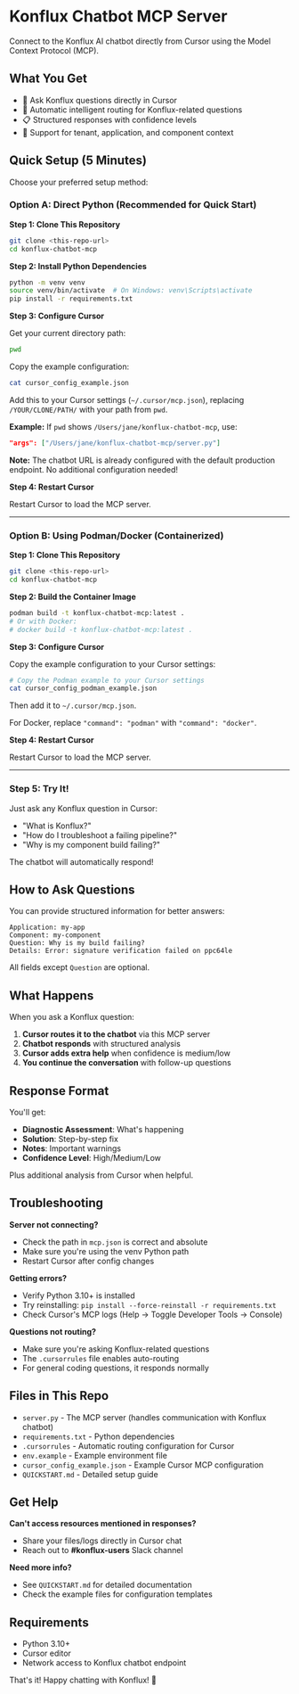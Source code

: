 # Konflux Chatbot MCP Server

Connect to the Konflux AI chatbot directly from Cursor using the Model Context Protocol (MCP).

## What You Get

- 🤖 Ask Konflux questions directly in Cursor
- 🔄 Automatic intelligent routing for Konflux-related questions
- 📋 Structured responses with confidence levels
- 🎯 Support for tenant, application, and component context

## Quick Setup (5 Minutes)

Choose your preferred setup method:

### Option A: Direct Python (Recommended for Quick Start)

**Step 1: Clone This Repository**

```bash
git clone <this-repo-url>
cd konflux-chatbot-mcp
```

**Step 2: Install Python Dependencies**

```bash
python -m venv venv
source venv/bin/activate  # On Windows: venv\Scripts\activate
pip install -r requirements.txt
```

**Step 3: Configure Cursor**

Get your current directory path:
```bash
pwd
```

Copy the example configuration:
```bash
cat cursor_config_example.json
```

Add this to your Cursor settings (`~/.cursor/mcp.json`), replacing `/YOUR/CLONE/PATH/` with your path from `pwd`.

**Example:** If `pwd` shows `/Users/jane/konflux-chatbot-mcp`, use:
```json
"args": ["/Users/jane/konflux-chatbot-mcp/server.py"]
```

**Note:** The chatbot URL is already configured with the default production endpoint. No additional configuration needed!

**Step 4: Restart Cursor**

Restart Cursor to load the MCP server.

---

### Option B: Using Podman/Docker (Containerized)

**Step 1: Clone This Repository**

```bash
git clone <this-repo-url>
cd konflux-chatbot-mcp
```

**Step 2: Build the Container Image**

```bash
podman build -t konflux-chatbot-mcp:latest .
# Or with Docker:
# docker build -t konflux-chatbot-mcp:latest .
```

**Step 3: Configure Cursor**

Copy the example configuration to your Cursor settings:

```bash
# Copy the Podman example to your Cursor settings
cat cursor_config_podman_example.json
```

Then add it to `~/.cursor/mcp.json`.

For Docker, replace `"command": "podman"` with `"command": "docker"`.

**Step 4: Restart Cursor**

Restart Cursor to load the MCP server.

---

### Step 5: Try It!

Just ask any Konflux question in Cursor:
- "What is Konflux?"
- "How do I troubleshoot a failing pipeline?"
- "Why is my component build failing?"

The chatbot will automatically respond!

## How to Ask Questions

You can provide structured information for better answers:

```
Application: my-app
Component: my-component
Question: Why is my build failing?
Details: Error: signature verification failed on ppc64le
```

All fields except `Question` are optional.

## What Happens

When you ask a Konflux question:

1. **Cursor routes it to the chatbot** via this MCP server
2. **Chatbot responds** with structured analysis
3. **Cursor adds extra help** when confidence is medium/low
4. **You continue the conversation** with follow-up questions

## Response Format

You'll get:

- **Diagnostic Assessment**: What's happening
- **Solution**: Step-by-step fix
- **Notes**: Important warnings
- **Confidence Level**: High/Medium/Low

Plus additional analysis from Cursor when helpful.

## Troubleshooting

**Server not connecting?**
- Check the path in `mcp.json` is correct and absolute
- Make sure you're using the venv Python path
- Restart Cursor after config changes

**Getting errors?**
- Verify Python 3.10+ is installed
- Try reinstalling: `pip install --force-reinstall -r requirements.txt`
- Check Cursor's MCP logs (Help → Toggle Developer Tools → Console)

**Questions not routing?**
- Make sure you're asking Konflux-related questions
- The `.cursorrules` file enables auto-routing
- For general coding questions, it responds normally

## Files in This Repo

- `server.py` - The MCP server (handles communication with Konflux chatbot)
- `requirements.txt` - Python dependencies
- `.cursorrules` - Automatic routing configuration for Cursor
- `env.example` - Example environment file
- `cursor_config_example.json` - Example Cursor MCP configuration
- `QUICKSTART.md` - Detailed setup guide

## Get Help

**Can't access resources mentioned in responses?**
- Share your files/logs directly in Cursor chat
- Reach out to **#konflux-users** Slack channel

**Need more info?**
- See `QUICKSTART.md` for detailed documentation
- Check the example files for configuration templates

## Requirements

- Python 3.10+
- Cursor editor
- Network access to Konflux chatbot endpoint

That's it! Happy chatting with Konflux! 🚀
